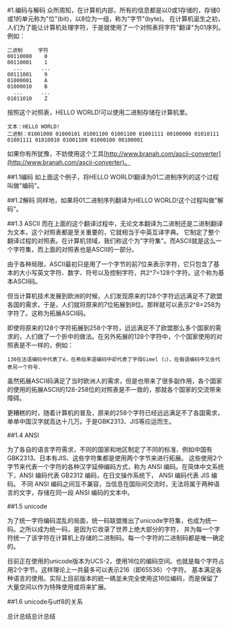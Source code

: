 #1.编码与解码
  众所周知，在计算机内部，所有的信息都是以0或1存储的，存储0或1的单元称为"位"(bit)，以8位为一组，称为"字节"(byte)。
在计算机诞生之初，人们为了能让计算机处理字符，于是就使用了一个对照表将字符"翻译"为01序列。例如：

```
二进制     字符
00110000    0
00110001    1
  ...      ... 
00111001    9
01000001    A
01000010    B
  ...      ...
01011010    Z
```

按照这个对照表，HELLO WORLD!可以使用二进制存储在计算机里。

```
文本：HELLO WORLD!
二进制：01001000 01000101 01001100 01001100 01001111 00100000 01010111 01001111 01010010 01001100 01000100 00100001
```

如果你有所犹豫，不妨使用这个工具[http://www.branah.com/ascii-converter](http://www.branah.com/ascii-converter)。

##1.1编码
  如上面这个例子，将HELLO WORLD!翻译为01二进制序列的这个过程叫做"编码"。

##1.2解码
  同样地，如果将01二进制序列翻译为HELLO WORLD!这个过程叫做"解码"。
  
##1.3 ASCII
  而在上面的这个翻译过程中，无论文本翻译为二进制还是二进制翻译为文本，这个对照表都是至关重要的，它就相当于中英互译字典。
它制定了整个翻译过程的对照表。在计算机领域，我们称这个为"字符集"。而ASCII就是这么一个字符集，而上面的对照表也是ASCII的一部分。

  由于各种局限，ASCII最初只是用了一个字节的前7位来表示字符，它只包含了基本的大小写英文字符、数字、符号以及控制字符，共2^7=128个字符。这个称为基本ASCII码。
  
  但当计算机技术发展到欧洲的时候，人们发现原来的128个字符远远满足不了欧盟各国的需求，于是，人们就将原来的7位拓展到8位。那样就可以表示2^8=258为字符了。这称为拓展ASCII码。
  
  即使将原来的128个字符拓展到258个字符，远远满足不了欧盟那么多个国家的需求的，人们做了一个折中的做法。在另外拓展的128个字符中，个个国家使用的对照表是不一样的，例如：
  
```
130在法语编码中代表了é，在希伯来语编码中却代表了字母Gimel (ג)，在俄语编码中又会代表另一个符号.
```
  
  虽然拓展ASCII码满足了当时欧洲人的需求，但是也带来了很多副作用，各个国家的使用的拓展ASCII的128-258位的对照表是不一致的，那就各个国家的交流带来障碍。
    
  更糟糕的时，随着计算机的普及，原来的258个字符已经远远满足不了各国需求，单单中国汉字就高达十几万。于是GBK2313、JIS等应运而生。
  
##1.4 ANSI

  为了各自的语言字符需求，不同的国家和地区制定了不同的标准、例如中国有GBK2313、日本有JIS、这些字符集都是使用两个字节来进行拓展。
这些使用2个字节来代表一个字符的各种汉字延伸编码方式，称为 ANSI 编码。在简体中文系统下，ANSI 编码代表 GB2312 编码，在日文操作系统下，
ANSI 编码代表 JIS 编码。 不同 ANSI 编码之间互不兼容，当信息在国际间交流时，无法将属于两种语言的文字，存储在同一段 ANSI 编码的文本中。 
  
##1.5 unicode

  为了统一字符编码混乱的局面，统一码联盟推出了unicode字符集，也成为统一码。之所以成为统一码，是因为它收录了世界上绝大部分的字符，
并为每一个字符统一了该字符在计算机上存储的二进制码。每一个字符的二进制码都是唯一确定的。

  目前正在使用的unicode版本为UCS-2，使用16位的编码空间。也就是每个字符占用2个字节。这样理论上一共最多可以表示216（即65536）个字符。
基本满足各种语言的使用。实际上目前版本的統一碼並未完全使用这16位编码，而是保留了大量空间以作为特殊使用或将来扩展。

##1.6 unicode与utf8的关系
  
  
  总计总结总计总结

  
